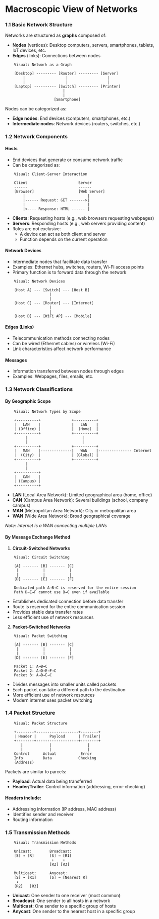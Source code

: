 # Macroscopic View of Networks

### 1.1 Basic Network Structure

Networks are structured as **graphs** composed of:
- **Nodes** (vertices): Desktop computers, servers, smartphones, tablets, IoT devices, etc.
- **Edges** (links): Connections between nodes

```
    Visual: Network as a Graph
    
    [Desktop] --------- [Router] --------- [Server]
        |                  |                  |
        |                  |                  |
    [Laptop] ---------- [Switch] --------- [Printer]
                          |
                          |
                      [Smartphone]
```

Nodes can be categorized as:
- **Edge nodes**: End devices (computers, smartphones, etc.)
- **Intermediate nodes**: Network devices (routers, switches, etc.)

### 1.2 Network Components

#### Hosts
- End devices that generate or consume network traffic
- Can be categorized as:

```
    Visual: Client-Server Interaction
    
    Client                       Server
    ------                       ------
    [Browser]                    [Web Server]
        |                            |
        |------ Request: GET ------->|
        |                            |
        |<---- Response: HTML ------ |
```

- **Clients**: Requesting hosts (e.g., web browsers requesting webpages)
- **Servers**: Responding hosts (e.g., web servers providing content)
- Roles are not exclusive:
  - A device can act as both client and server
  - Function depends on the current operation

#### Network Devices
- Intermediate nodes that facilitate data transfer
- Examples: Ethernet hubs, switches, routers, Wi-Fi access points
- Primary function is to forward data through the network

```
    Visual: Network Devices
    
    [Host A] --- [Switch] --- [Host B]
                    |
                    |
    [Host C] --- [Router] --- [Internet]
                    |
                    |
    [Host D] --- [WiFi AP] --- [Mobile]
```

#### Edges (Links)
- Telecommunication methods connecting nodes
- Can be wired (Ethernet cables) or wireless (Wi-Fi)
- Link characteristics affect network performance

#### Messages
- Information transferred between nodes through edges
- Examples: Webpages, files, emails, etc.

### 1.3 Network Classifications

#### By Geographic Scope

```
    Visual: Network Types by Scope
    
    +----------+              +----------+
    |   LAN    |              |   LAN    |
    | (Office) |              |  (Home)  |
    +----------+              +----------+
         |                         |
         |                         |
    +----------+              +----------+
    |   MAN    |--------------|   WAN    |--------------- Internet
    |  (City)  |              | (Global) |
    +----------+              +----------+
         |
         |
    +----------+
    |   CAN    |
    | (Campus) |
    +----------+
```

- **LAN** (Local Area Network): Limited geographical area (home, office)
- **CAN** (Campus Area Network): Several buildings (school, company campus)
- **MAN** (Metropolitan Area Network): City or metropolitan area
- **WAN** (Wide Area Network): Broad geographical coverage

*Note: Internet is a WAN connecting multiple LANs*

#### By Message Exchange Method

1. **Circuit-Switched Networks**

```
    Visual: Circuit Switching
    
    [A] ------- [B] ------- [C]
     |           |           |
     |           |           |
    [D] ------- [E] ------- [F]
    
    Dedicated path A→B→C is reserved for the entire session
    Path D→E→F cannot use B→C even if available
```

   - Establishes dedicated connection before data transfer
   - Route is reserved for the entire communication session
   - Provides stable data transfer rates
   - Less efficient use of network resources

2. **Packet-Switched Networks**

```
    Visual: Packet Switching
    
    [A] ------- [B] ------- [C]
     |           |           |
     |           |           |
    [D] ------- [E] ------- [F]
    
    Packet 1: A→B→C
    Packet 2: A→D→E→F→C
    Packet 3: A→B→E→C
```

   - Divides messages into smaller units called packets
   - Each packet can take a different path to the destination
   - More efficient use of network resources
   - Modern internet uses packet switching

### 1.4 Packet Structure

```
    Visual: Packet Structure
    
    +--------+-------------------+--------+
    | Header |      Payload      | Trailer|
    +--------+-------------------+--------+
       |            |                |
       |            |                |
    Control      Actual           Error
    Info         Data            Checking
    (Address)
```

Packets are similar to parcels:
- **Payload**: Actual data being transferred
- **Header/Trailer**: Control information (addressing, error-checking)

#### Headers include:
- Addressing information (IP address, MAC address)
- Identifies sender and receiver
- Routing information

### 1.5 Transmission Methods

```
    Visual: Transmission Methods
    
    Unicast:        Broadcast:
    [S] → [R]       [S] → [R1]
                     ↓    ↓
                    [R2] [R3]
                  
    Multicast:      Anycast:
    [S] → [R1]      [S] → [Nearest R]
     ↓     
    [R2]   [R3]
```

- **Unicast**: One sender to one receiver (most common)
- **Broadcast**: One sender to all hosts in a network
- **Multicast**: One sender to a specific group of hosts
- **Anycast**: One sender to the nearest host in a specific group
